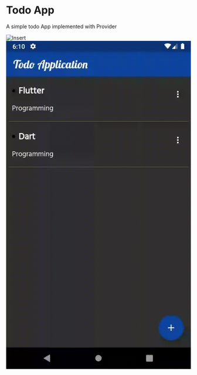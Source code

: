 # Todo App

A simple todo App implemented with Provider

![Insert](insert.gif) ![Delete](delete.gif)
